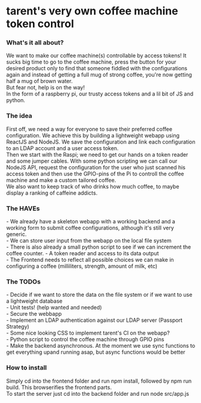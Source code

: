 <h1>tarent's very own coffee machine token control</h1>

<h3>What's it all about?</h3>
<p>
We want to make our coffee machine(s) controllable by access tokens!
It sucks big time to go to the coffee machine, press the button for your desired product only to find that someone fiddled with the configurations again and instead of getting a full mug of strong coffee, you're now getting half a mug of brown water.<br>
But fear not, help is on the way!<br>
In the form of a raspberry pi, our trusty access tokens and a lil bit of JS and python.
</p>
<h3>The idea</h3>
<p>
First off, we need a way for everyone to save their preferred coffee configuration. We achieve this by building a lightweight webapp using ReactJS and NodeJS. We save the configuration and link each configuration to an LDAP account and a user access token. <br>
Then we start with the Raspi; we need to get our hands on a token reader and some jumper cables. With some python scripting we can call our NodeJS API, request the configuration for the user who just scanned his access token and then use the GPIO-pins of the Pi to controll the coffee machine and make a custom tailored coffee.<br>
We also want to keep track of who drinks how much coffee, to maybe display a ranking of caffeine addicts.
</p>
<h3>The HAVEs</h3>
<p>
- We already have a skeleton webapp with a working backend and a working form to submit coffee configurations, although it's still very generic.<br>
- We can store user input from the webapp on the local file system<br>
- There is also already a small python script to see if we can increment the coffee counter.
- A token reader and access to its data output<br>
- The Frontend needs to reflect all possible choices we can make in configuring a coffee (milliliters, strength, amount of milk, etc)<br>
</p>
<h3>The TODOs</h3>
<p>
- Decide if we want to store the data on the file system or if we want to use a lightweight database<br>
- Unit tests! (help wanted and needed)<br>
- Secure the webbapp<br>
- Implement an LDAP authentication against our LDAP server (Passport Strategy)<br>
- Some nice looking CSS to implement tarent's CI on the webapp?<br>
- Python script to control the coffee machine through GPIO pins<br>
- Make the backend asynchronous. At the moment we use sync functions to get everything upand running asap, but async functions would be better<br>
</p>
<h3>How to install</h3>
<p>
Simply cd into the frontend folder and run npm install, followed by npm run build. This browserifies the frontend parts.<br>
To start the server just cd into the backend folder and run node src/app.js
</p>
